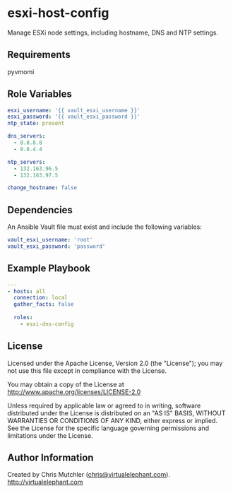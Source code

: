 esxi-host-config
=========

Manage ESXi node settings, including hostname, DNS and NTP settings.

Requirements
------------

pyvmomi

Role Variables
--------------

```yaml
esxi_username: '{{ vault_esxi_username }}'
esxi_password: '{{ vault_esxi_password }}'
ntp_state: present

dns_servers:
  - 8.8.8.8
  - 8.8.4.4

ntp_servers:
  - 132.163.96.5
  - 132.163.97.5

change_hostname: false
```

Dependencies
------------

An Ansible Vault file must exist and include the following variables:

```yaml
vault_esxi_username: 'root'
vault_esxi_password: 'password'
```

Example Playbook
----------------

```yaml
---
- hosts: all
  connection: local
  gather_facts: false
  
  roles:
    - esxi-dns-config
```

License
-------

Licensed under the Apache License, Version 2.0 (the "License");
you may not use this file except in compliance with the License.

You may obtain a copy of the License at
   http://www.apache.org/licenses/LICENSE-2.0

Unless required by applicable law or agreed to in writing, software
distributed under the License is distributed on an "AS IS" BASIS,
WITHOUT WARRANTIES OR CONDITIONS OF ANY KIND, either express or implied.
See the License for the specific language governing permissions and
limitations under the License.

Author Information
------------------

Created by Chris Mutchler (chris@virtualelephant.com). http://virtualelephant.com